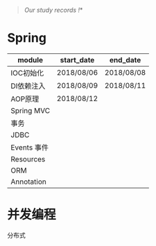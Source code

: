 > *Our study records !**

# Spring

| module    | start_date | end_date |
| --------- | ---------- | -------- |
| IOC初始化 | 2018/08/06  | 2018/08/08 |
| DI依赖注入 | 2018/08/09 | 2018/08/11 |
| AOP原理 | 2018/08/12 |          |
| Spring MVC |  | |
| 事务 |  | |
| JDBC |  | |
| Events 事件 |  | |
| Resources |  | |
| ORM |  | |
| Annotation |  | |



# 并发编程







分布式